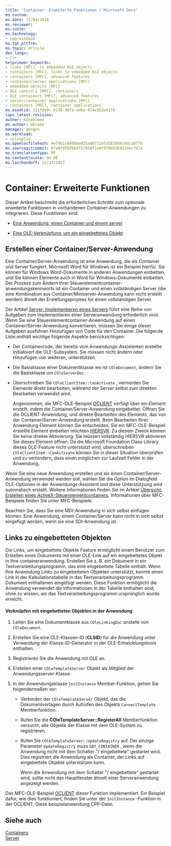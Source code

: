 ```yaml
---
title: 'Container: Erweiterte Funktionen | Microsoft Docs'
ms.custom: 
ms.date: 11/04/2016
ms.reviewer: 
ms.suite: 
ms.technology:
- cpp-windows
ms.tgt_pltfrm: 
ms.topic: article
dev_langs:
- C++
helpviewer_keywords:
- links [MFC], to embedded OLE objects
- containers [MFC], links to embedded OLE objects
- containers [MFC], advanced features
- container/server applications [MFC]
- embedded objects [MFC]
- OLE controls [MFC], containers
- OLE containers [MFC], advanced features
- server/container applications [MFC]
- containers [MFC], container applications
ms.assetid: 221fd99c-b138-40fa-ad6a-974e3b3ad1f8
caps.latest.revision: 
author: mikeblome
ms.author: mblome
manager: ghogen
ms.workload:
- cplusplus
ms.openlocfilehash: 4e79b1c88996e835a907129fa5810d4c4dca0770
ms.sourcegitcommit: 8fa8fdf0fbb4f57950f1e8f4f9b81b4d39ec7d7a
ms.translationtype: MT
ms.contentlocale: de-DE
ms.lasthandoff: 12/21/2017
---
```

# <a name="containers-advanced-features"></a>Container: Erweiterte Funktionen
Dieser Artikel beschreibt die erforderlichen Schritte zum optionale erweiterte Funktionen in vorhandenen Container-Anwendungen zu integrieren. Diese Funktionen sind:  
  
-   [Eine Anwendung, einen Container und einem server](#_core_creating_a_container_server_application)  
  
-   [Eine OLE-Verknüpfung, um ein eingebettetes Objekt](#_core_links_to_embedded_objects)  
  
##  <a name="_core_creating_a_container_server_application"></a>Erstellen einer Container/Server-Anwendung  
 Eine Container/Server-Anwendung ist eine Anwendung, die als Container und Server fungiert. Microsoft Word für Windows ist ein Beispiel hierfür. Sie können für Windows Word-Dokumente in anderen Anwendungen einbetten, und Sie können Elemente auch in Word für Windows-Dokumente einbetten. Der Prozess zum Ändern Ihrer Steuerelementcontainer-anwendungskennworts ist ein Container und einen vollständigen Server (die eine Kombination aus Container/Miniserver-Anwendung kann nicht erstellt werden) ähnelt der Erstellungsprozess für einen vollständigen Server.  
  
 Der Artikel [Server: Implementieren eines Servers](../mfc/servers-implementing-a-server.md) führt eine Reihe von Aufgaben zum Implementieren einer Serveranwendung erforderlich sind. Wenn Sie eine Steuerelementcontainer-Anwendung auf einen Container/Server-Anwendung konvertieren, müssen Sie einige dieser Aufgaben ausführen Hinzufügen von Code für den Container. Die folgende Liste enthält wichtige folgende Aspekte berücksichtigen:  
  
-   Der Containercode, der bereits vom Anwendungs-Assistenten erstellte initialisiert die OLE-Subsystem. Sie müssen nicht ändern oder Hinzufügen von weiteren, unterstützen.  
  
-   Die Basisklasse einer Dokumentklasse wo ist `COleDocument`, ändern Sie die Basisklasse um `COleServerDoc`.  
  
-   Überschreiben Sie `COleClientItem::CanActivate` , vermeiden Sie Elemente direkt bearbeiten, während der Server selbst zum direkten Bearbeiten verwendet wird.  
  
     Angenommen, die MFC-OLE-Beispiel [OCLIENT](../visual-cpp-samples.md) verfügt über ein Element erstellt, indem die Container/Server-Anwendung eingebettet. Öffnen Sie die OCLIENT-Anwendung, und direkte Bearbeiten des Elements, das von der Container/Server-Anwendung erstellt. Beim Bearbeiten Ihrer Anwendung Element können Sie entscheiden, Sie ein MFC-OLE-Beispiel erstellte Element einbetten möchten [HIERSVR](../visual-cpp-samples.md). Zu diesem Zweck können Sie keine direkte Aktivierung. Sie müssen vollständig HIERSVR aktivieren Sie dieses Element öffnen. Da die Microsoft Foundation Class Library dieses OLE-Feature nicht unterstützt wird, überschreiben `COleClientItem::CanActivate` können Sie in dieser Situation überprüfen und zu verhindern, dass einen möglichen zur Laufzeit Fehler in der Anwendung.  
  
 Wenn Sie eine neue Anwendung erstellen und als einen Container/Server-Anwendung verwendet werden soll, wählen Sie die Option im Dialogfeld OLE-Optionen in der Anwendungs-Assistent und diese Unterstützung wird automatisch erstellt. Weitere Informationen finden Sie im Artikel [Übersicht: Erstellen eines ActiveX-Steuerelementcontainers](../mfc/reference/creating-an-mfc-activex-control-container.md). Informationen über MFC-Beispiele finden Sie unter MFC-Beispiele.  
  
 Beachten Sie, dass Sie eine MDI-Anwendung in sich selbst einfügen können. Eine Anwendung, einem Container/Server kann nicht in sich selbst eingefügt werden, wenn sie eine SDI-Anwendung ist.  
  
##  <a name="_core_links_to_embedded_objects"></a>Links zu eingebetteten Objekten  
 Die Links, um eingebettete Objekte Feature ermöglicht einem Benutzer zum Erstellen eines Dokuments mit einer OLE-Link auf ein eingebettetes Objekt in Ihre containeranwendung. Erstellen Sie z. B. ein Dokument in ein Textverarbeitungsprogramm, das eine eingebettete Tabelle enthält. Wenn Ihre Anwendung Links zu eingebetteten Objekten unterstützt, konnte einen Link in der Kalkulationstabelle in das Textverarbeitungsprogramm Dokument enthaltenen eingefügt werden. Diese Funktion ermöglicht die Anwendung verwendet die Informationen in der Tabelle enthalten sind, ohne zu wissen, wo das Textverarbeitungsprogramm ursprünglich wurde erreicht.  
  
#### <a name="to-link-to-embedded-objects-in-your-application"></a>Verknüpfen mit eingebetteten Objekten in der Anwendung  
  
1.  Leiten Sie eine Dokumentklasse aus `COleLinkingDoc` anstelle von `COleDocument`.  
  
2.  Erstellen Sie eine OLE-Klassen-ID (**CLSID**) für die Anwendung unter Verwendung der Klasse-ID-Generator in der OLE-Entwicklungstools enthalten.  
  
3.  Registrieren Sie die Anwendung mit OLE an.  
  
4.  Erstellen einer `COleTemplateServer` Objekt als Mitglied der Anwendungsserver-Klasse.  
  
5.  In der Anwendungsklasse `InitInstance` Member-Funktion, gehen Sie folgendermaßen vor:  
  
    -   Verbinden der `COleTemplateServer` Objekt, das die Dokumentvorlagen durch Aufrufen des Objekts `ConnectTemplate` Memberfunktion.  
  
    -   Rufen Sie die **COleTemplateServer::RegisterAll** Memberfunktion versucht, alle Objekte der Klasse mit dem OLE-System zu registrieren.  
  
    -   Rufen Sie `COleTemplateServer::UpdateRegistry` auf. Der einzige Parameter `UpdateRegistry` muss `OAT_CONTAINER` , wenn die Anwendung nicht mit dem Schalter "/ eingebettete" gestartet wird. Dies registriert die Anwendung als Container, der Links auf eingebettete Objekte unterstützen kann.  
  
         Wenn die Anwendung mit dem Schalter "/ eingebettete" gestartet wird, sollte nicht das Hauptfenster ähnelt einer Serveranwendung angezeigt werden.  
  
 Das MFC-OLE-Beispiel [OCLIENT](../visual-cpp-samples.md) dieser Funktion implementiert. Ein Beispiel dafür, wie dies funktioniert, finden Sie unter der `InitInstance` -Funktion in der OCLIENT. Diese beispielanwendung CPP-Datei.  
  
## <a name="see-also"></a>Siehe auch  
 [Containers](../mfc/containers.md)   
 [Server](../mfc/servers.md)

